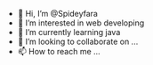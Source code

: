 - 👋 Hi, I’m @Spideyfara
- 👀 I’m interested in web developing
- 🌱 I’m currently learning java
- 💞️ I’m looking to collaborate on ...
- 📫 How to reach me ...

<!---
Spideyfara/Spideyfara is a ✨ special ✨ repository because its `README.md` (this file) appears on your GitHub profile.
You can click the Preview link to take a look at your changes.
--->
